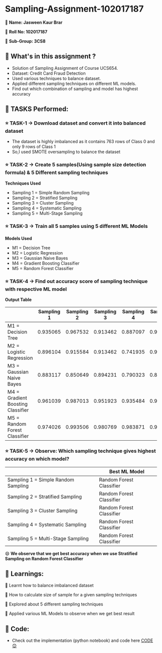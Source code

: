# Sampling-Assignment-102017187

🌸 **Name: Jasween Kaur Brar**

🌸 **Roll No: 102017187**

🌸 **Sub-Group: 3CS8**

## 💠 What's in this assignment ?
* Solution of Sampling Assignment of Course UCS654.
* Dataset: Credit Card Fraud Detection
* Used various techniques to balance dataset. 
* Applied different sampling techniques on different ML models.
* Find out which combination of sampling and model has highest accuracy

## 💠 TASKS Performed:

### ⭐ TASK-1 -> Download dataset and convert it into balanced dataset

  * The dataset is highly imbalanced as it contains 763 rows of Class 0 and only 9 rows of Class 1
  * So,I used SMOTE oversampling to balance the dataset
 
### ⭐ TASK-2 -> Create 5 samples(Using sample size detection formula) & 5 Different sampling techniques
  **Techniques Used**
  * Sampling 1 = Simple Random Sampling
  * Sampling 2 = Stratified Sampling
  * Sampling 3 = Cluster Sampling
  * Sampling 4 = Systematic Sampling
  * Sampling 5 = Multi-Stage Sampling

### ⭐ TASK-3 -> Train all 5 samples using 5 different ML Models
  **Models Used**
  * M1 = Decision Tree 
  * M2 = Logistic Regression
  * M3 = Gaussian Naive Bayes
  * M4 = Gradient Boosting Classifier
  * M5 = Random Forest Classifier

### ⭐ TASK-4 -> Find out accuracy score of sampling technique with respective ML model
  **Output Table**

  |  | Sampling 1 | Sampling 2 | Sampling 3 | Sampling 4 | Sampling 5 |
  | --- | --- | --- | --- | --- | --- |
  | M1 = Decision Tree | 0.935065 | 0.967532 | 0.913462 | 0.887097 | 0.961039 |
  | M2 = Logistic Regression | 0.896104 | 0.915584 | 0.913462 | 0.741935 | 0.974026 |
  | M3 = Gaussian Naive Bayes | 0.883117 | 0.850649 | 0.894231 | 0.790323 | 0.818182 |
  | M4 = Gradient Boosting Classifier | 0.961039 | 0.987013 | 0.951923 | 0.935484 | 0.974026 |
  | M5 = Random Forest Classifier | 0.974026 | 0.993506 | 0.980769 | 0.983871 | 0.987013 |

### ⭐ TASK-5 -> Observe: Which sampling technique gives highest accuracy on which model?

  |  | Best ML Model |
  | --- | --- |
  | Sampling 1 = Simple Random Sampling | Random Forest Classifier |
  | Sampling 2 = Stratified Sampling | Random Forest Classifier |
  | Sampling 3 = Cluster Sampling | Random Forest Classifier |
  | Sampling 4 = Systematic Sampling | Random Forest Classifier |
  | Sampling 5 = Multi-Stage Sampling | Random Forest Classifier |
 
 :smile: **We observe that we get best accuracy when we use Stratified Sampling on Random Forest Classifier**

 ## 💠 Learnings:

 🌿 Learnt how to balance imbalanced dataset

 🌿 How to calculate size of sample for a given sampling techniques

 🌿 Explored about 5 different sampling techniques

 🌿 Applied various ML Models to observe when we get best result
 
 ## 💠 Code:
 * Check out the implementation (python notebook) and code here [CODE 😊](https://github.com/JasweenBrar/Sampling-Assignment-102017187/blob/main/sampling_102017187.ipynb)
